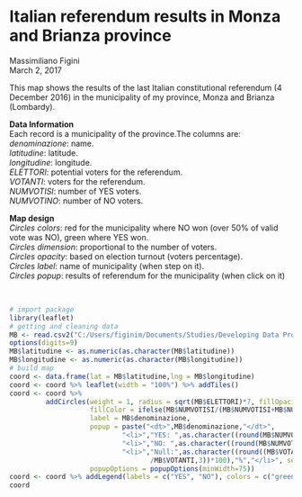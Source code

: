 # Italian referendum results in Monza and Brianza province
Massimiliano Figini  
March 2, 2017  

This map shows the results of the last Italian constitutional referendum (4 December 2016) in the municipality of my province, Monza and Brianza (Lombardy).  


**Data Information**  
Each record is a municipality of the province.The columns are:  
*denominazione*: name.  
*latitudine*: latitude.  
*longitudine*: longitude.  
*ELETTORI*: potential voters for the referendum.  
*VOTANTI*: voters for the referendum.  
*NUMVOTISI*: number of YES voters.  
*NUMVOTINO*: number of NO voters.

**Map design**  
*Circles colors*: red for the municipality where NO won (over 50% of valid vote was NO), green where YES won.  
*Circles dimension*: proportional to the number of voters.  
*Circles opacity*: based on election turnout (voters percentage).  
*Circles label*: name of municipality (when step on it).  
*Circles popup*: results of referendum for the municipality (when click on it) 

</br>


```r
# import package
library(leaflet)
# getting and cleaning data
MB <- read.csv2("C:/Users/figinim/Documents/Studies/Developing Data Products/Course Project 1/Final_MB.csv")
options(digits=9)
MB$latitudine <- as.numeric(as.character(MB$latitudine))
MB$longitudine <- as.numeric(as.character(MB$longitudine))
# build map
coord <- data.frame(lat = MB$latitudine,lng = MB$longitudine)
coord <- coord %>% leaflet(width = "100%") %>% addTiles()
coord <- coord %>% 
         addCircles(weight = 1, radius = sqrt(MB$ELETTORI)*7, fillOpacity=(MB$VOTANTI/MB$ELETTORI)^7, 
                    fillColor = ifelse(MB$NUMVOTISI/(MB$NUMVOTISI+MB$NUMVOTINO)>0.5,"green","red"), 
                    label = MB$denominazione, 
                    popup = paste("<dt>",MB$denominazione,"</dt>",
                            "<li>","YES: ",as.character((round(MB$NUMVOTISI/MB$VOTANTI,3))*100),"%","</li>",
                            "<li>","NO: ",as.character((round(MB$NUMVOTINO/MB$VOTANTI,3))*100),"%","</li>", 
                            "<li>","Null:",as.character((round((MB$VOTANTI-(MB$NUMVOTISI+MB$NUMVOTINO))
                                   /MB$VOTANTI,3))*100),"%","</li>", sep=""), 
                    popupOptions = popupOptions(minWidth=75))
coord <- coord %>% addLegend(labels = c("YES", "NO"), colors = c("green", "red"))
coord
```

<!--html_preserve--><div id="htmlwidget-5cf5aa767c8a88705cab" style="width:100%;height:480px;" class="leaflet html-widget"></div>
<script type="application/json" data-for="htmlwidget-5cf5aa767c8a88705cab">{"x":{"options":{"crs":{"crsClass":"L.CRS.EPSG3857","code":null,"proj4def":null,"projectedBounds":null,"options":{}}},"calls":[{"method":"addTiles","args":["//{s}.tile.openstreetmap.org/{z}/{x}/{y}.png",null,null,{"minZoom":0,"maxZoom":18,"maxNativeZoom":null,"tileSize":256,"subdomains":"abc","errorTileUrl":"","tms":false,"continuousWorld":false,"noWrap":false,"zoomOffset":0,"zoomReverse":false,"opacity":1,"zIndex":null,"unloadInvisibleTiles":null,"updateWhenIdle":null,"detectRetina":false,"reuseTiles":false,"attribution":"&copy; <a href=\"http://openstreetmap.org\">OpenStreetMap\u003c/a> contributors, <a href=\"http://creativecommons.org/licenses/by-sa/2.0/\">CC-BY-SA\u003c/a>"}]},{"method":"addCircles","args":[[45.5755478,45.6413289,45.657385,45.6269398,45.6565615,45.6161623,45.6444816,45.7003042,45.630963,45.6106468,45.7091544,45.5527422,45.5963667,45.6165417,45.6542446,45.565801,45.6759513,45.6507624,45.5809965,45.6272069,45.628255,45.644515,45.5905174,45.6499134,45.6659393,45.6216326,45.6997614,45.67201,45.6783852,45.6500034,45.6000313,45.6108915,45.63852,45.6599649,45.6305303,45.6628573,45.5840057,45.5929507,45.5892407,45.5965913,45.7264493,45.6024061,45.6666016,45.6510895,45.6435957,45.6449061,45.6332566,45.661777,45.6508404,45.597852,45.6070292,45.7349259,45.685355,45.6055555,45.614008],[9.351072,9.4161645,9.2527452,9.3265163,9.1298828,9.4232643,9.4034081,9.2922411,9.2753024,9.1476559,9.2397104,9.301822,9.378351,9.4645648,9.3228228,9.375702,9.2429865,9.379103,9.4136515,9.0808576,9.1464259,9.0820367,9.3366411,9.4623632,9.3033229,9.2087527,9.2093782,9.085848,9.1218297,9.3066282,9.1220146,9.2385715,9.2656272,9.1544583,9.4438497,9.0822784,9.2730143,9.2265162,9.2003496,9.4195663,9.2822301,9.4574781,9.4039105,9.2048414,9.1376246,9.2607913,9.4184494,9.2685012,9.362482,9.16043,9.2683696,9.2733493,9.229899,9.3033668,9.3712627],[752.784829815267,283.564807407407,484.519349458822,820.703356883594,509.126703287109,527.04933355427,638.958527605665,774.220252899651,688.81565022871,793.443129657066,492.49365478146,1133.76232077098,407.265269818088,498.230870179679,282.179021190449,441.943435294609,823.712935433213,518.425500915995,516.341940965481,501.36812822516,1193.43328259271,577.786292672299,762.678831488065,630.699611542611,329.892406702549,1244.97710822328,988.983821910146,553.973826096504,783.624910272766,564.314628553965,1134.71273897846,1296.34254732304,532.92025669888,944.507278955541,396.350854672978,465.855127695295,2109.80046449895,945.025925570299,928.074350469832,435.183869186347,393.808329012986,403.761067959753,364.672455773671,1310.79555995586,937.059229718165,561.441893698716,399.736162987539,582.431970276358,617.192028464399,718.071723437151,539.090901425724,409.185776878914,597.260412215643,733.398254702041,990.493816235114],null,null,{"lineCap":null,"lineJoin":null,"clickable":true,"pointerEvents":null,"className":"","stroke":true,"color":"#03F","weight":1,"opacity":0.5,"fill":true,"fillColor":["red","red","red","red","red","red","red","red","red","red","red","red","green","red","red","red","red","green","red","red","red","red","red","red","red","red","red","red","red","red","red","red","red","red","red","red","green","red","red","red","red","red","red","red","red","red","red","red","red","red","green","red","red","red","green"],"fillOpacity":[0.155746214435699,0.188551332874114,0.18201026800538,0.155003525453935,0.115432969930974,0.163042641396502,0.120868639198413,0.149446250647421,0.191237432904346,0.138608612254934,0.172809477320217,0.154336924676502,0.19756013720267,0.120418879641239,0.198680120576176,0.136481629727326,0.143485450168417,0.17018334561136,0.133999932044166,0.152389954827494,0.113463388600957,0.11562911304818,0.162876032116024,0.132489536811977,0.167735961480939,0.131838445508049,0.133312342258327,0.13483241384366,0.12610929158999,0.162691382094561,0.0841925481800929,0.12312934459657,0.144379372071333,0.143764558855313,0.14875617103134,0.138122542612387,0.134329613910805,0.150362227965261,0.136887081782634,0.141161086823104,0.154565409199199,0.110885385101498,0.179217764546455,0.118461522131163,0.129165060647186,0.176456105492096,0.144657939723959,0.166760506897356,0.164855588495994,0.175514920292584,0.191612014385959,0.150882286847515,0.162986820921615,0.161512779792298,0.189892471947455],"dashArray":null},["<dt>Agrate Brianza\u003c/dt><li>YES: 48.7%\u003c/li><li>NO: 50.7%\u003c/li><li>Null:0.6%\u003c/li>","<dt>Aicurzio\u003c/dt><li>YES: 49.3%\u003c/li><li>NO: 49.7%\u003c/li><li>Null:1%\u003c/li>","<dt>Albiate\u003c/dt><li>YES: 43.6%\u003c/li><li>NO: 55.6%\u003c/li><li>Null:0.9%\u003c/li>","<dt>Arcore\u003c/dt><li>YES: 45.8%\u003c/li><li>NO: 53.5%\u003c/li><li>Null:0.7%\u003c/li>","<dt>Barlassina\u003c/dt><li>YES: 44.8%\u003c/li><li>NO: 54.5%\u003c/li><li>Null:0.8%\u003c/li>","<dt>Bellusco\u003c/dt><li>YES: 45.7%\u003c/li><li>NO: 53.6%\u003c/li><li>Null:0.7%\u003c/li>","<dt>Bernareggio\u003c/dt><li>YES: 46.9%\u003c/li><li>NO: 52.5%\u003c/li><li>Null:0.6%\u003c/li>","<dt>Besana in Brianza\u003c/dt><li>YES: 46.1%\u003c/li><li>NO: 53.1%\u003c/li><li>Null:0.8%\u003c/li>","<dt>Biassono\u003c/dt><li>YES: 44%\u003c/li><li>NO: 55.3%\u003c/li><li>Null:0.7%\u003c/li>","<dt>Bovisio-Masciago\u003c/dt><li>YES: 42.4%\u003c/li><li>NO: 56.9%\u003c/li><li>Null:0.7%\u003c/li>","<dt>Briosco\u003c/dt><li>YES: 44.1%\u003c/li><li>NO: 55.2%\u003c/li><li>Null:0.7%\u003c/li>","<dt>Brugherio\u003c/dt><li>YES: 44.9%\u003c/li><li>NO: 54.4%\u003c/li><li>Null:0.7%\u003c/li>","<dt>Burago di Molgora\u003c/dt><li>YES: 50%\u003c/li><li>NO: 49.3%\u003c/li><li>Null:0.7%\u003c/li>","<dt>Busnago\u003c/dt><li>YES: 42.5%\u003c/li><li>NO: 56.8%\u003c/li><li>Null:0.7%\u003c/li>","<dt>Camparada\u003c/dt><li>YES: 45%\u003c/li><li>NO: 54.4%\u003c/li><li>Null:0.5%\u003c/li>","<dt>Caponago\u003c/dt><li>YES: 43.9%\u003c/li><li>NO: 55.3%\u003c/li><li>Null:0.8%\u003c/li>","<dt>Carate Brianza\u003c/dt><li>YES: 46.8%\u003c/li><li>NO: 52.5%\u003c/li><li>Null:0.7%\u003c/li>","<dt>Carnate\u003c/dt><li>YES: 51.6%\u003c/li><li>NO: 47.5%\u003c/li><li>Null:0.8%\u003c/li>","<dt>Cavenago di Brianza\u003c/dt><li>YES: 44.1%\u003c/li><li>NO: 55.3%\u003c/li><li>Null:0.7%\u003c/li>","<dt>Ceriano Laghetto\u003c/dt><li>YES: 42.9%\u003c/li><li>NO: 56.4%\u003c/li><li>Null:0.7%\u003c/li>","<dt>Cesano Maderno\u003c/dt><li>YES: 39.6%\u003c/li><li>NO: 59.7%\u003c/li><li>Null:0.7%\u003c/li>","<dt>Cogliate\u003c/dt><li>YES: 41.7%\u003c/li><li>NO: 57.5%\u003c/li><li>Null:0.8%\u003c/li>","<dt>Concorezzo\u003c/dt><li>YES: 48.2%\u003c/li><li>NO: 51.1%\u003c/li><li>Null:0.7%\u003c/li>","<dt>Cornate d'Adda\u003c/dt><li>YES: 45.2%\u003c/li><li>NO: 54%\u003c/li><li>Null:0.7%\u003c/li>","<dt>Correzzana\u003c/dt><li>YES: 41.5%\u003c/li><li>NO: 57.8%\u003c/li><li>Null:0.6%\u003c/li>","<dt>Desio\u003c/dt><li>YES: 40.5%\u003c/li><li>NO: 58.7%\u003c/li><li>Null:0.8%\u003c/li>","<dt>Giussano\u003c/dt><li>YES: 40.1%\u003c/li><li>NO: 59.3%\u003c/li><li>Null:0.6%\u003c/li>","<dt>Lazzate\u003c/dt><li>YES: 40%\u003c/li><li>NO: 59.2%\u003c/li><li>Null:0.8%\u003c/li>","<dt>Lentate sul Seveso\u003c/dt><li>YES: 43.2%\u003c/li><li>NO: 56%\u003c/li><li>Null:0.8%\u003c/li>","<dt>Lesmo\u003c/dt><li>YES: 42.8%\u003c/li><li>NO: 56.6%\u003c/li><li>Null:0.6%\u003c/li>","<dt>Limbiate\u003c/dt><li>YES: 39.9%\u003c/li><li>NO: 59.4%\u003c/li><li>Null:0.7%\u003c/li>","<dt>Lissone\u003c/dt><li>YES: 42.3%\u003c/li><li>NO: 57.1%\u003c/li><li>Null:0.6%\u003c/li>","<dt>Macherio\u003c/dt><li>YES: 42.1%\u003c/li><li>NO: 57.6%\u003c/li><li>Null:0.3%\u003c/li>","<dt>Meda\u003c/dt><li>YES: 42.7%\u003c/li><li>NO: 56.5%\u003c/li><li>Null:0.8%\u003c/li>","<dt>Mezzago\u003c/dt><li>YES: 46.5%\u003c/li><li>NO: 52.7%\u003c/li><li>Null:0.8%\u003c/li>","<dt>Misinto\u003c/dt><li>YES: 41.3%\u003c/li><li>NO: 57.9%\u003c/li><li>Null:0.9%\u003c/li>","<dt>Monza\u003c/dt><li>YES: 50.1%\u003c/li><li>NO: 49.3%\u003c/li><li>Null:0.6%\u003c/li>","<dt>Muggiò\u003c/dt><li>YES: 43.1%\u003c/li><li>NO: 56.2%\u003c/li><li>Null:0.6%\u003c/li>","<dt>Nova Milanese\u003c/dt><li>YES: 42.9%\u003c/li><li>NO: 56.5%\u003c/li><li>Null:0.7%\u003c/li>","<dt>Ornago\u003c/dt><li>YES: 46.7%\u003c/li><li>NO: 52.5%\u003c/li><li>Null:0.8%\u003c/li>","<dt>Renate\u003c/dt><li>YES: 49.2%\u003c/li><li>NO: 49.9%\u003c/li><li>Null:0.9%\u003c/li>","<dt>Roncello\u003c/dt><li>YES: 38.7%\u003c/li><li>NO: 60.4%\u003c/li><li>Null:0.9%\u003c/li>","<dt>Ronco Briantino\u003c/dt><li>YES: 48%\u003c/li><li>NO: 51.3%\u003c/li><li>Null:0.8%\u003c/li>","<dt>Seregno\u003c/dt><li>YES: 42.6%\u003c/li><li>NO: 56.6%\u003c/li><li>Null:0.7%\u003c/li>","<dt>Seveso\u003c/dt><li>YES: 40.3%\u003c/li><li>NO: 58.9%\u003c/li><li>Null:0.8%\u003c/li>","<dt>Sovico\u003c/dt><li>YES: 44.2%\u003c/li><li>NO: 54.9%\u003c/li><li>Null:0.9%\u003c/li>","<dt>Sulbiate\u003c/dt><li>YES: 46.2%\u003c/li><li>NO: 52.9%\u003c/li><li>Null:0.9%\u003c/li>","<dt>Triuggio\u003c/dt><li>YES: 46.1%\u003c/li><li>NO: 53.2%\u003c/li><li>Null:0.7%\u003c/li>","<dt>Usmate Velate\u003c/dt><li>YES: 46.8%\u003c/li><li>NO: 52.4%\u003c/li><li>Null:0.8%\u003c/li>","<dt>Varedo\u003c/dt><li>YES: 46.3%\u003c/li><li>NO: 53.1%\u003c/li><li>Null:0.7%\u003c/li>","<dt>Vedano al Lambro\u003c/dt><li>YES: 50.6%\u003c/li><li>NO: 48.8%\u003c/li><li>Null:0.6%\u003c/li>","<dt>Veduggio con Colzano\u003c/dt><li>YES: 43.9%\u003c/li><li>NO: 54.9%\u003c/li><li>Null:1.1%\u003c/li>","<dt>Verano Brianza\u003c/dt><li>YES: 42.7%\u003c/li><li>NO: 56.7%\u003c/li><li>Null:0.6%\u003c/li>","<dt>Villasanta\u003c/dt><li>YES: 46.5%\u003c/li><li>NO: 52.8%\u003c/li><li>Null:0.7%\u003c/li>","<dt>Vimercate\u003c/dt><li>YES: 52.3%\u003c/li><li>NO: 47%\u003c/li><li>Null:0.6%\u003c/li>"],{"maxWidth":300,"minWidth":75,"maxHeight":null,"autoPan":true,"keepInView":false,"closeButton":true,"zoomAnimation":true,"closeOnClick":null,"className":""},["Agrate Brianza","Aicurzio","Albiate","Arcore","Barlassina","Bellusco","Bernareggio","Besana in Brianza","Biassono","Bovisio-Masciago","Briosco","Brugherio","Burago di Molgora","Busnago","Camparada","Caponago","Carate Brianza","Carnate","Cavenago di Brianza","Ceriano Laghetto","Cesano Maderno","Cogliate","Concorezzo","Cornate d'Adda","Correzzana","Desio","Giussano","Lazzate","Lentate sul Seveso","Lesmo","Limbiate","Lissone","Macherio","Meda","Mezzago","Misinto","Monza","Muggiò","Nova Milanese","Ornago","Renate","Roncello","Ronco Briantino","Seregno","Seveso","Sovico","Sulbiate","Triuggio","Usmate Velate","Varedo","Vedano al Lambro","Veduggio con Colzano","Verano Brianza","Villasanta","Vimercate"],null,null,null]},{"method":"addLegend","args":[{"colors":["green","red"],"labels":["YES","NO"],"na_color":null,"na_label":"NA","opacity":0.5,"position":"topright","type":"unknown","title":null,"extra":null,"layerId":null,"className":"info legend"}]}],"limits":{"lat":[45.5527422,45.7349259],"lng":[9.0808576,9.4645648]}},"evals":[],"jsHooks":[]}</script><!--/html_preserve-->
